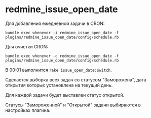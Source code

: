 # redmine_issue_open_date

Для добавления ежедневной задачи в CRON:

```
bundle exec whenever -i redmine_issue_open_date -f plugins/redmine_issue_open_date/config/schedule.rb
```

Для очистки CRON:

```
bundle exec whenever -c redmine_issue_open_date -f plugins/redmine_issue_open_date/config/schedule.rb
```

В 00:01 выполнится `rake issue_open_date:switch`.

Сделается выборка всех задач со статусом "Заморожена", дата открытия которых установлена на текущий день.

Для каждой задачи будет выставлен статус открытой.

Статусы "Замороженной" и "Открытой" задачи выбираются в настройках плагина.
